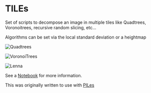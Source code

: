 # TILEs
Set of scripts to decompose an image in multiple tiles like Quadtrees, Voronoitrees, recursive random slicing, etc...

Algorithms can be set via the local standard deviation or a heightmap

![Quadtrees](https://user-images.githubusercontent.com/60986961/205314503-c91bc8b9-0b7d-498e-81fd-dedec574cd8f.png)

![VoronoiTrees](https://user-images.githubusercontent.com/60986961/205314535-90c64df1-9bba-4f16-b11d-1da276c4ba51.png)

![Lenna](https://github.com/Sylvain-Deposit/TILEs/assets/60986961/4f7af9a4-6d10-4778-a8e7-5dbf5df3c335)

See a [Notebook](https://github.com/Sylvain-Deposit/TILEs/blob/main/TILEs%20example.ipynb) for more information.

This was originally written to use with [PILes](https://github.com/Sylvain-Deposit/PILes)
